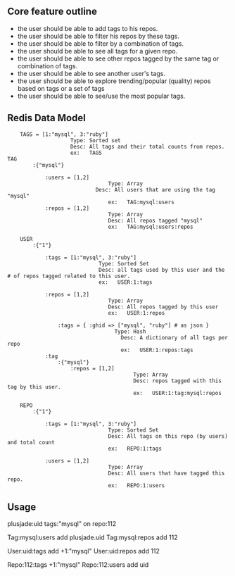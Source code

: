 
## Core feature outline

- the user should be able to add tags to his repos.
- the user should be able to filter his repos by these tags.
- the user should be able to filter by a combination of tags.
- the user should be able to see all tags for a given repo.
- the user should be able to see other repos tagged by the same tag or combination of tags.
- the user should be able to see another user's tags.
- the user should be able to explore trending/popular (quality) repos based on tags or a set of tags
- the user should be able to see/use the most popular tags.

## Redis Data Model
		
		
		TAGS = [1:"mysql", 3:"ruby"] 
					 	Type: Sorted set
					 	Desc: All tags and their total counts from repos.
						ex:   TAGS
    TAG
			:{"mysql"}
			
				:users = [1,2]
								 	Type: Array
				  			 	Desc: All users that are using the tag "mysql"
									ex:   TAG:mysql:users
				:repos = [1,2]  
									Type: Array
									Desc: All repos tagged "mysql"
									ex:   TAG:mysql:users:repos
		
		USER
			:{"1"}

				:tags = [1:"mysql", 3:"ruby"] 
								 Type: Sorted Set
								 Desc: all tags used by this user and the # of repos tagged related to this user.
								 ex:   USER:1:tags

				:repos = [1,2] 
									Type: Array
									Desc: All repos tagged by this user
									ex:   USER:1:repos

					:tags = { :ghid => ["mysql", "ruby"] # as json }
									  Type: Hash
										Desc: A dictionary of all tags per repo
										ex:   USER:1:repos:tags
				:tag
					:{"mysql"}
					 	:repos = [1,2] 
											Type: Array
											Desc: repos tagged with this tag by this user.
											ex:   USER:1:tag:mysql:repos
		
		REPO
			:{"1"}
			
				:tags = [1:"mysql", 3:"ruby"] 
									Type: Sorted Set
									Desc: All tags on this repo (by users) and total count
									ex:   REPO:1:tags
									
				:users = [1,2] 
									Type: Array
									Desc: All users that have tagged this repo.
									ex:   REPO:1:users
			
			
## Usage

plusjade:uid tags:"mysql" on repo:112 



Tag:mysql:users add plusjade.uid
Tag:mysql:repos add 112

User:uid:tags add +1:"mysql"
User:uid:repos add 112

Repo:112:tags  +1:"mysql"
Repo:112:users add uid



			